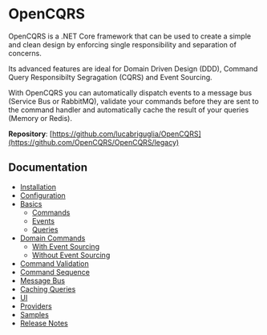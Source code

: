 # OpenCQRS

OpenCQRS is a .NET Core framework that can be used to create a simple and clean design by enforcing single responsibility and separation of concerns.

Its advanced features are ideal for Domain Driven Design (DDD), Command Query Responsibilty Segragation (CQRS) and Event Sourcing.

With OpenCQRS you can automatically dispatch events to a message bus (Service Bus or RabbitMQ), validate your commands before they are sent to the command handler and automatically cache the result of your queries (Memory or Redis).

**Repository**: [https://github.com/lucabriguglia/OpenCQRS](https://github.com/OpenCQRS/OpenCQRS/legacy)

## Documentation

- [Installation](Installation)
- [Configuration](Configuration)
- [Basics](Basics)
   - [Commands](Commands)
   - [Events](Events)
   - [Queries](Queries)
- [Domain Commands](Domain-Commands)
   - [With Event Sourcing](With-Event-Sourcing)
   - [Without Event Sourcing](Without-Event-Sourcing)
- [Command Validation](Command-Validation)
- [Command Sequence](Command-Sequence)
- [Message Bus](Message-Bus)
- [Caching Queries](Caching-Queries)
- [UI](UI)
- [Providers](Providers)
- [Samples](Samples)
- [Release Notes](Release-Notes)
